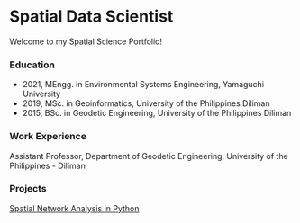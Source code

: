 # Spatial Data Scientist
Welcome to my Spatial Science Portfolio!

### Education
- 2021, MEngg. in Environmental Systems Engineering, Yamaguchi University
- 2019, MSc. in Geoinformatics, University of the Philippines Diliman
- 2015, BSc. in Geodetic Engineering, University of the Philippines Diliman

### Work Experience
Assistant Professor, Department of Geodetic Engineering, University of the Philippines - Diliman

### Projects
[Spatial Network Analysis in Python](https://colab.research.google.com/drive/1k8gulybnfOaysEsNAjY5KA-JoGKwCKsm#scrollTo=rH_j5fJNJ7-H)
